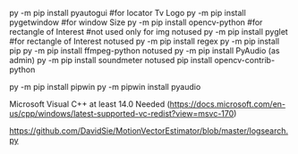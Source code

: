 py -m pip install pyautogui	#for locator Tv Logo
py -m pip install pygetwindow 	#for window Size
py -m pip install opencv-python #for rectangle of Interest #not used only for img notused
py -m pip install pyglet #for rectangle of Interest notused
py -m pip install regex
py -m pip install pip
py -m pip install ffmpeg-python notused
py -m pip install PyAudio (as admin)
py -m pip install soundmeter notused
pip install opencv-contrib-python



py -m pip install pipwin
py -m pipwin install pyaudio

Microsoft Visual C++ at least 14.0 Needed (https://docs.microsoft.com/en-us/cpp/windows/latest-supported-vc-redist?view=msvc-170)

https://github.com/DavidSie/MotionVectorEstimator/blob/master/logsearch.py
